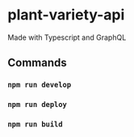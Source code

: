 # plant-variety-api

Made with Typescript and GraphQL

## Commands

### `npm run develop`

### `npm run deploy`

### `npm run build`
